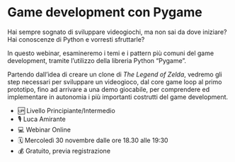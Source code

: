# Game development con Pygame

Hai sempre sognato di sviluppare videogiochi, ma non sai da dove iniziare?
Hai conoscenze di Python e vorresti sfruttarle?

In questo webinar, esamineremo i temi e i pattern più comuni del game development, tramite l’utilizzo della libreria Python “Pygame”.

Partendo dall’idea di creare un clone di *The Legend of Zelda*, vedremo gli step necessari per sviluppare un videogioco, dal core game loop al primo prototipo, fino ad arrivare a una demo giocabile, per comprendere ed implementare in autonomia i più importanti costrutti del game development.

* 🆙 Livello Principiante/Intermedio
* 🎙 Luca Amirante
* 💻 Webinar Online
* 🗓 Mercoledì 30 novembre dalle ore 18.30 alle 19:30
* 💰 Gratuito, previa registrazione
